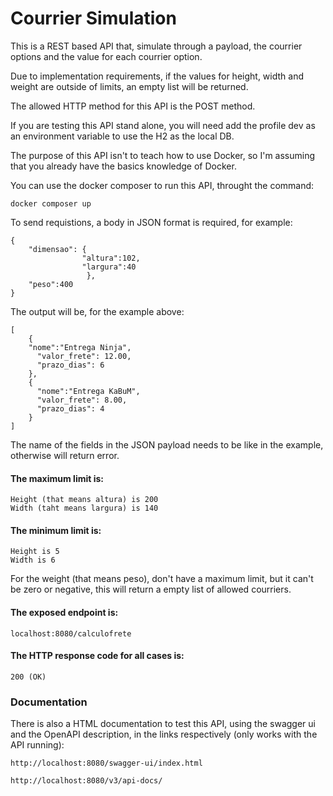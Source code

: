 # Courrier Simulation

This is a REST based API that, simulate through a payload, the courrier options and the value for each courrier option. 

Due to implementation requirements, if the values for height, width and weight are outside of limits, an empty list will be returned.

The allowed HTTP method for this API is the POST method.

If you are testing this API stand alone, you will need add the profile dev as an environment variable to use the H2 as the local DB.

The purpose of this API isn't to teach how to use Docker, so I'm assuming that you already have the basics knowledge of Docker.

You can use the docker composer to run this API, throught the command:

    docker composer up

To send requistions, a body in JSON format is required, for example:

    {
        "dimensao": {
                    "altura":102,
                    "largura":40
                     },
        "peso":400
    }

The output will be, for the example above:

    [
	    {
        "nome":"Entrega Ninja",
    	  "valor_frete": 12.00,
    	  "prazo_dias": 6
	    },
	    {
    	  "nome":"Entrega KaBuM",
    	  "valor_frete": 8.00,
    	  "prazo_dias": 4
	    }
    ]

The name of the fields in the JSON payload needs to be like in the example, otherwise will return error.

#### The maximum limit is:
    Height (that means altura) is 200
    Width (taht means largura) is 140

#### The minimum limit is:
    Height is 5
    Width is 6

For the weight (that means peso), don't have a maximum limit, but it can't be zero or negative, this will return a empty list of allowed courriers.

#### The exposed endpoint is:
    localhost:8080/calculofrete

#### The HTTP response code for all cases is:
    200 (OK)

### Documentation
There is also a HTML documentation to test this API, using the swagger ui and the OpenAPI description, in the links respectively (only works with the API running):

    http://localhost:8080/swagger-ui/index.html
    
    http://localhost:8080/v3/api-docs/